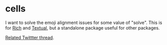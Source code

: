 # cells

I want to solve the emoji alignment issues for some value of "solve". This is for [Rich](https://github.com/willmcgugan/rich) and [Textual](https://github.com/willmcgugan/textual), but a standalone package useful for other packages.

[Related Twittter thread](https://twitter.com/willmcgugan/status/1446130231534784526?s=20).
